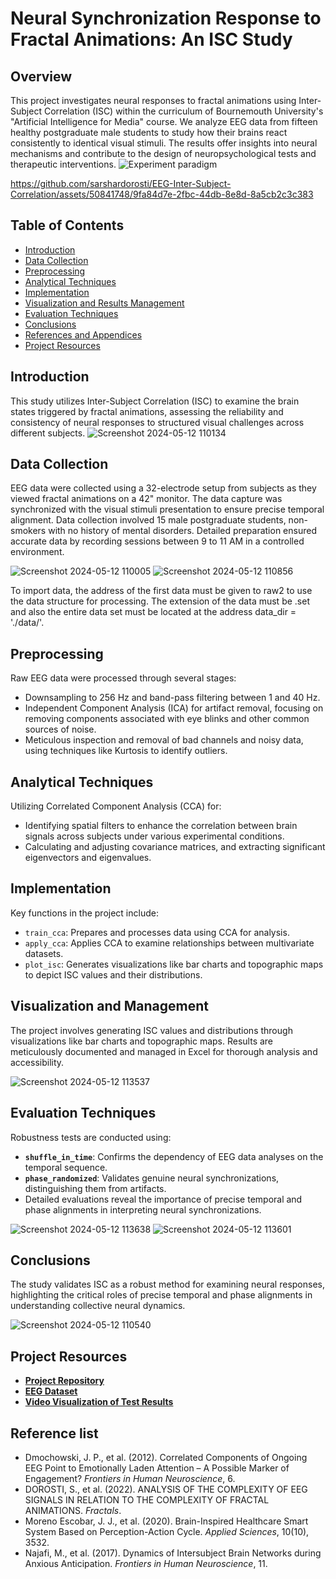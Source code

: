 # Neural Synchronization Response to Fractal Animations: An ISC Study

## Overview

This project investigates neural responses to fractal animations using Inter-Subject Correlation (ISC) within the curriculum of Bournemouth University's "Artificial Intelligence for Media" course. We analyze EEG data from fifteen healthy postgraduate male students to study how their brains react consistently to identical visual stimuli. The results offer insights into neural mechanisms and contribute to the design of neuropsychological tests and therapeutic interventions.
![Experiment paradigm](https://github.com/sarshardorosti/EEG-Inter-Subject-Correlation/assets/50841748/db5494dd-88ae-4514-a995-31650092fd98)


https://github.com/sarshardorosti/EEG-Inter-Subject-Correlation/assets/50841748/9fa84d7e-2fbc-44db-8e8d-8a5cb2c3c383



## Table of Contents

- [Introduction](#introduction)
- [Data Collection](#data-collection)
- [Preprocessing](#preprocessing)
- [Analytical Techniques](#analytical-techniques)
- [Implementation](#implementation)
- [Visualization and Results Management](#visualization-and-results-management)
- [Evaluation Techniques](#evaluation-techniques)
- [Conclusions](#conclusions)
- [References and Appendices](#references-and-appendices)
- [Project Resources](#project-resources)

## Introduction

This study utilizes Inter-Subject Correlation (ISC) to examine the brain states triggered by fractal animations, assessing the reliability and consistency of neural responses to structured visual challenges across different subjects.
![Screenshot 2024-05-12 110134](https://github.com/sarshardorosti/EEG-Inter-Subject-Correlation/assets/50841748/7eec388f-9ac1-4a7a-9ec0-9d980f96413a)

## Data Collection

EEG data were collected using a 32-electrode setup from subjects as they viewed fractal animations on a 42" monitor. The data capture was synchronized with the visual stimuli presentation to ensure precise temporal alignment. Data collection involved 15 male postgraduate students, non-smokers with no history of mental disorders. Detailed preparation ensured accurate data by recording sessions between 9 to 11 AM in a controlled environment.

![Screenshot 2024-05-12 110005](https://github.com/sarshardorosti/EEG-Inter-Subject-Correlation/assets/50841748/fdf97f21-887d-4a0c-9f9c-1a6a7ceb0254)
![Screenshot 2024-05-12 110856](https://github.com/sarshardorosti/EEG-Inter-Subject-Correlation/assets/50841748/5b51c74d-f4fc-46fd-b87a-dfddfb7a985b)


To import data, the address of the first data must be given to raw2 to use the data structure for processing.
The extension of the data must be .set and also the entire data set must be located at the address data_dir = './data/'.


## Preprocessing

Raw EEG data were processed through several stages:
- Downsampling to 256 Hz and band-pass filtering between 1 and 40 Hz.
- Independent Component Analysis (ICA) for artifact removal, focusing on removing components associated with eye blinks and other common sources of noise.
- Meticulous inspection and removal of bad channels and noisy data, using techniques like Kurtosis to identify outliers.


## Analytical Techniques

Utilizing Correlated Component Analysis (CCA) for:
- Identifying spatial filters to enhance the correlation between brain signals across subjects under various experimental conditions.
- Calculating and adjusting covariance matrices, and extracting significant eigenvectors and eigenvalues.


## Implementation

Key functions in the project include:
- `train_cca`: Prepares and processes data using CCA for analysis.
- `apply_cca`: Applies CCA to examine relationships between multivariate datasets.
- `plot_isc`: Generates visualizations like bar charts and topographic maps to depict ISC values and their distributions.

## Visualization and Management

The project involves generating ISC values and distributions through visualizations like bar charts and topographic maps. Results are meticulously documented and managed in Excel for thorough analysis and accessibility.

![Screenshot 2024-05-12 113537](https://github.com/sarshardorosti/EEG-Inter-Subject-Correlation/assets/50841748/085bca9b-c49b-4c22-a0d4-61e555d5c2d2)


## Evaluation Techniques

Robustness tests are conducted using:
- **`shuffle_in_time`**: Confirms the dependency of EEG data analyses on the temporal sequence.
- **`phase_randomized`**: Validates genuine neural synchronizations, distinguishing them from artifacts.
- Detailed evaluations reveal the importance of precise temporal and phase alignments in interpreting neural synchronizations.

![Screenshot 2024-05-12 113638](https://github.com/sarshardorosti/EEG-Inter-Subject-Correlation/assets/50841748/22fc3de3-a322-4ac7-a1a7-e72933d84e24)
![Screenshot 2024-05-12 113601](https://github.com/sarshardorosti/EEG-Inter-Subject-Correlation/assets/50841748/b5ac3a4d-a8f0-4079-9cb3-3283817daa68)




## Conclusions

The study validates ISC as a robust method for examining neural responses, highlighting the critical roles of precise temporal and phase alignments in understanding collective neural dynamics.

![Screenshot 2024-05-12 110540](https://github.com/sarshardorosti/EEG-Inter-Subject-Correlation/assets/50841748/dc8713df-41de-4094-bd70-e43b8fe2821b)



## Project Resources

- **[Project Repository](https://github.com/sarshardorosti/EEG-Inter-Subject-Correlation.git)**
- **[EEG Dataset](https://drive.google.com/file/d)**
- **[Video Visualization of Test Results](https://drive.google.com/file/d/1LDGlXA033PbD07uUoQRVTUeFBKS5L9n/view?usp=sharing)**



## Reference list
- Dmochowski, J. P., et al. (2012). Correlated Components of Ongoing EEG Point to Emotionally Laden Attention – A Possible Marker of Engagement? *Frontiers in Human Neuroscience*, 6.
- DOROSTI, S., et al. (2022). ANALYSIS OF THE COMPLEXITY OF EEG SIGNALS IN RELATION TO THE COMPLEXITY OF FRACTAL ANIMATIONS. *Fractals*.
- Moreno Escobar, J. J., et al. (2020). Brain-Inspired Healthcare Smart System Based on Perception-Action Cycle. *Applied Sciences*, 10(10), 3532.
- Najafi, M., et al. (2017). Dynamics of Intersubject Brain Networks during Anxious Anticipation. *Frontiers in Human Neuroscience*, 11.


